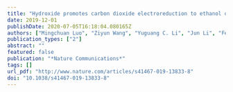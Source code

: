 ```yaml
---
title: "Hydroxide promotes carbon dioxide electroreduction to ethanol on copper via tuning of adsorbed hydrogen"
date: 2019-12-01
publishDate: 2020-07-05T16:18:04.080165Z
authors: ["Mingchuan Luo", "Ziyun Wang", "Yuguang C. Li", "Jun Li", "Fengwang Li", "Yanwei Lum", "Dae-Hyun Nam", "Bin Chen", "**Joshua Wicks**", "Aoni Xu", "Taotao Zhuang", "Wan Ru Leow", "Xue Wang", "Cao-Thang Dinh", "Ying Wang", "Yuhang Wang", "David Sinton", "Edward H. Sargent"]
publication_types: ["2"]
abstract: ""
featured: false
publication: "*Nature Communications*"
tags: []
url_pdf: "http://www.nature.com/articles/s41467-019-13833-8"
doi: "10.1038/s41467-019-13833-8"
---
```


